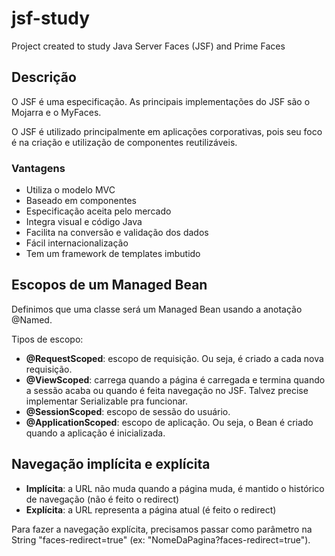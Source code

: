 # jsf-study
Project created to study Java Server Faces (JSF) and Prime Faces

## Descrição

O JSF é uma especificação. As principais implementações do JSF são o Mojarra e o MyFaces.

O JSF é utilizado principalmente em aplicações corporativas, pois seu foco é na criação e utilização de componentes reutilizáveis.

### Vantagens

 * Utiliza o modelo MVC
 * Baseado em componentes
 * Especificação aceita pelo mercado
 * Integra visual e código Java
 * Facilita na conversão e validação dos dados
 * Fácil internacionalização
 * Tem um framework de templates imbutido
 
## Escopos de um Managed Bean

Definimos que uma classe será um Managed Bean usando a anotação @Named.

Tipos de escopo:

 * **@RequestScoped**: escopo de requisição. Ou seja, é criado a cada nova requisição.
 * **@ViewScoped**: carrega quando a página é carregada e termina quando a sessão acaba ou quando é feita navegação no JSF. Talvez precise implementar Serializable pra funcionar.
 * **@SessionScoped**: escopo de sessão do usuário.
 * **@ApplicationScoped**: escopo de aplicação. Ou seja, o Bean é criado quando a aplicação é inicializada.
 
## Navegação implícita e explícita

* **Implícita**: a URL não muda quando a página muda, é mantido o histórico de navegação (não é feito o redirect)
* **Explícita**: a URL representa a página atual (é feito o redirect)

Para fazer a navegação explícita, precisamos passar como parâmetro na String "faces-redirect=true" (ex: "NomeDaPagina?faces-redirect=true").